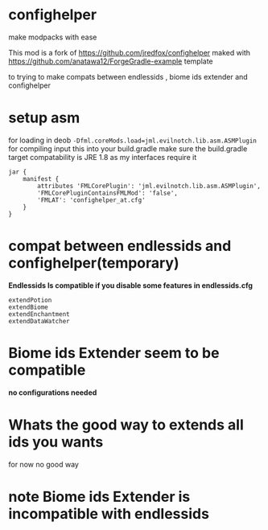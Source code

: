 

# confighelper
make modpacks with ease

This mod is a fork of https://github.com/jredfox/confighelper maked with https://github.com/anatawa12/ForgeGradle-example template

to trying to make compats between endlessids , biome ids extender and confighelper


# setup asm
for loading in deob `-Dfml.coreMods.load=jml.evilnotch.lib.asm.ASMPlugin`
for compiling input this into your build.gradle
make sure the build.gradle target compatability is JRE 1.8 as my interfaces require it

```
jar {
    manifest {
        attributes 'FMLCorePlugin': 'jml.evilnotch.lib.asm.ASMPlugin',
        'FMLCorePluginContainsFMLMod': 'false',
	    'FMLAT': 'confighelper_at.cfg'
    }
}
```

# compat between endlessids and confighelper(temporary)

**Endlessids Is compatible if you disable some features in endlessids.cfg**

```
extendPotion
extendBiome
extendEnchantment
extendDataWatcher
```

# Biome ids Extender seem to be compatible

**no configurations needed**

# Whats the good way to extends all ids you wants

for now no good way

# note Biome ids Extender is incompatible with endlessids
